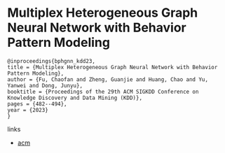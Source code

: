 # Multiplex Heterogeneous Graph Neural Network with Behavior Pattern Modeling

```
@inproceedings{bphgnn_kdd23,
title = {Multiplex Heterogeneous Graph Neural Network with Behavior Pattern Modeling},
author = {Fu, Chaofan and Zheng, Guanjie and Huang, Chao and Yu, Yanwei and Dong, Junyu},
booktitle = {Proceedings of the 29th ACM SIGKDD Conference on Knowledge Discovery and Data Mining (KDD)},
pages = {482--494},
year = {2023}
}
```

links
- [acm](https://dl.acm.org/doi/10.1145/3580305.3599441)
